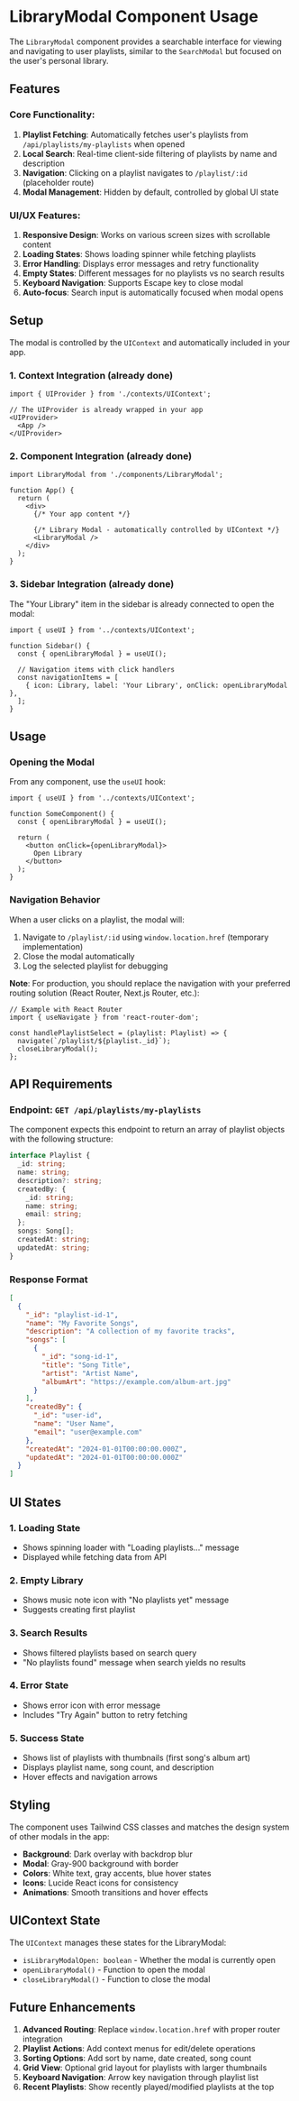 # LibraryModal Component Usage

The `LibraryModal` component provides a searchable interface for viewing and navigating to user playlists, similar to the `SearchModal` but focused on the user's personal library.

## Features

### Core Functionality:
1. **Playlist Fetching**: Automatically fetches user's playlists from `/api/playlists/my-playlists` when opened
2. **Local Search**: Real-time client-side filtering of playlists by name and description
3. **Navigation**: Clicking on a playlist navigates to `/playlist/:id` (placeholder route)
4. **Modal Management**: Hidden by default, controlled by global UI state

### UI/UX Features:
1. **Responsive Design**: Works on various screen sizes with scrollable content
2. **Loading States**: Shows loading spinner while fetching playlists
3. **Error Handling**: Displays error messages and retry functionality
4. **Empty States**: Different messages for no playlists vs no search results
5. **Keyboard Navigation**: Supports Escape key to close modal
6. **Auto-focus**: Search input is automatically focused when modal opens

## Setup

The modal is controlled by the `UIContext` and automatically included in your app.

### 1. Context Integration (already done)

```tsx
import { UIProvider } from './contexts/UIContext';

// The UIProvider is already wrapped in your app
<UIProvider>
  <App />
</UIProvider>
```

### 2. Component Integration (already done)

```tsx
import LibraryModal from './components/LibraryModal';

function App() {
  return (
    <div>
      {/* Your app content */}
      
      {/* Library Modal - automatically controlled by UIContext */}
      <LibraryModal />
    </div>
  );
}
```

### 3. Sidebar Integration (already done)

The "Your Library" item in the sidebar is already connected to open the modal:

```tsx
import { useUI } from '../contexts/UIContext';

function Sidebar() {
  const { openLibraryModal } = useUI();
  
  // Navigation items with click handlers
  const navigationItems = [
    { icon: Library, label: 'Your Library', onClick: openLibraryModal },
  ];
}
```

## Usage

### Opening the Modal

From any component, use the `useUI` hook:

```tsx
import { useUI } from '../contexts/UIContext';

function SomeComponent() {
  const { openLibraryModal } = useUI();
  
  return (
    <button onClick={openLibraryModal}>
      Open Library
    </button>
  );
}
```

### Navigation Behavior

When a user clicks on a playlist, the modal will:
1. Navigate to `/playlist/:id` using `window.location.href` (temporary implementation)
2. Close the modal automatically
3. Log the selected playlist for debugging

**Note**: For production, you should replace the navigation with your preferred routing solution (React Router, Next.js Router, etc.):

```tsx
// Example with React Router
import { useNavigate } from 'react-router-dom';

const handlePlaylistSelect = (playlist: Playlist) => {
  navigate(`/playlist/${playlist._id}`);
  closeLibraryModal();
};
```

## API Requirements

### Endpoint: `GET /api/playlists/my-playlists`

The component expects this endpoint to return an array of playlist objects with the following structure:

```typescript
interface Playlist {
  _id: string;
  name: string;
  description?: string;
  createdBy: {
    _id: string;
    name: string;
    email: string;
  };
  songs: Song[];
  createdAt: string;
  updatedAt: string;
}
```

### Response Format

```json
[
  {
    "_id": "playlist-id-1",
    "name": "My Favorite Songs",
    "description": "A collection of my favorite tracks",
    "songs": [
      {
        "_id": "song-id-1",
        "title": "Song Title",
        "artist": "Artist Name",
        "albumArt": "https://example.com/album-art.jpg"
      }
    ],
    "createdBy": {
      "_id": "user-id",
      "name": "User Name",
      "email": "user@example.com"
    },
    "createdAt": "2024-01-01T00:00:00.000Z",
    "updatedAt": "2024-01-01T00:00:00.000Z"
  }
]
```

## UI States

### 1. Loading State
- Shows spinning loader with "Loading playlists..." message
- Displayed while fetching data from API

### 2. Empty Library
- Shows music note icon with "No playlists yet" message
- Suggests creating first playlist

### 3. Search Results
- Shows filtered playlists based on search query
- "No playlists found" message when search yields no results

### 4. Error State
- Shows error icon with error message
- Includes "Try Again" button to retry fetching

### 5. Success State
- Shows list of playlists with thumbnails (first song's album art)
- Displays playlist name, song count, and description
- Hover effects and navigation arrows

## Styling

The component uses Tailwind CSS classes and matches the design system of other modals in the app:

- **Background**: Dark overlay with backdrop blur
- **Modal**: Gray-900 background with border
- **Colors**: White text, gray accents, blue hover states
- **Icons**: Lucide React icons for consistency
- **Animations**: Smooth transitions and hover effects

## UIContext State

The `UIContext` manages these states for the LibraryModal:

- `isLibraryModalOpen: boolean` - Whether the modal is currently open
- `openLibraryModal()` - Function to open the modal
- `closeLibraryModal()` - Function to close the modal

## Future Enhancements

1. **Advanced Routing**: Replace `window.location.href` with proper router integration
2. **Playlist Actions**: Add context menus for edit/delete operations
3. **Sorting Options**: Add sort by name, date created, song count
4. **Grid View**: Optional grid layout for playlists with larger thumbnails
5. **Keyboard Navigation**: Arrow key navigation through playlist list
6. **Recent Playlists**: Show recently played/modified playlists at the top